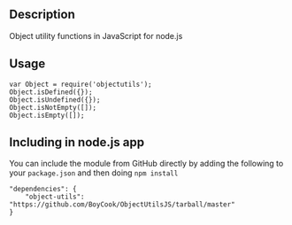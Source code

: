 ## Description

Object utility functions in JavaScript for node.js

## Usage

	var Object = require('objectutils');
	Object.isDefined({});
	Object.isUndefined({});
	Object.isNotEmpty([]);
	Object.isEmpty([]);

## Including in node.js app

You can include the module from GitHub directly by adding the following to your `package.json` and then doing `npm install`

    "dependencies": {
        "object-utils": "https://github.com/BoyCook/ObjectUtilsJS/tarball/master"
    }

